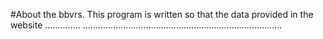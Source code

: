 #About the bbvrs.
This program is written so that the data provided in the website ..............
...............................................................................
